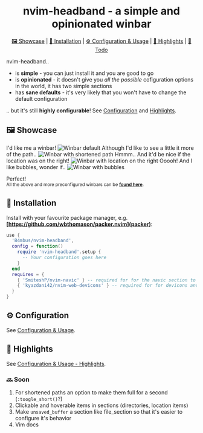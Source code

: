 <div align="center">

# nvim-headband - a simple and opinionated winbar
  <div>
    <a href='#-Showcase'>🖼 Showcase</a> |
    <a href='#-Installation'>💾 Installation</a> |
    <a href='#-Configuration'>⚙ Configuration & Usage</a> |
    <a href='#-Highlights'>🎨 Highlights</a> |
    <a href='#-Todo'>🧾 Todo</a>
  </div>
</div>

nvim-headband..
 - is **simple** - you can just install it and you are good to go
 - is **opinionated** - it doesn't give you *all the possible* cofiguration options in the world, it has two simple sections
 - has **sane defaults** - it's very likely that you won't have to change the default configuration

.. but it's still **highly configurable**! See [Configuration](#-Configuration) and [Highlights](#-Highlights).

## 🖼 Showcase

I'd like me a winbar!
![Winbar default](../media/default.png)
Although I'd like to see a little it more of the path..
![Winbar with shortened path](../media/shortened_path.png)
Hmmm.. And it'd be nice if the location was on the right!
![Winbar with location on the right](../media/location_on_right.png)
Ooooh! And I like bubbles, wonder if..
![Winbar with bubbles](../media/bubbles.png)

Perfect!  
<sup>
All the above and more preconfigured winbars can be [**found here**](PRECONFIGURED_WINBARS.md).
</sup>

## 💾 Installation

Install with your favourite package manager, e.g. **[https://github.com/wbthomason/packer.nvim](packer)**:
```lua
use {
  'B4mbus/nvim-headband',
  config = function()
    require 'nvim-headband'.setup {
      -- Your configuration goes here
    }
  end
  requires = {
    { 'SmiteshP/nvim-navic' } -- required for for the navic section to work
    { 'kyazdani42/nvim-web-devicons' } -- required for for devicons and default location_section.separator highlight group
  }
}
```

## ⚙ Configuration

See [Configuration & Usage](configuration-and-usage.md).

## 🎨 Highlights

See [Configuration & Usage - Highlights](configuration-and-usage.md#-Highlights).

### 🔜 Soon
 1. For shortened paths an option to make them full for a second (`:toogle_short()`?)
 2. Clickable and hoverable items in sections (directories, location items)
 3. Make `unsaved_buffer` a section like file_section so that it's easier to configure it's behavior
 4. Vim docs
